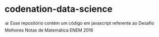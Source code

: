 # codenation-data-science
:bar_chart: Esse repositório contém um código em javascript referente ao Desafio Melhores Notas de Matemática ENEM 2016
